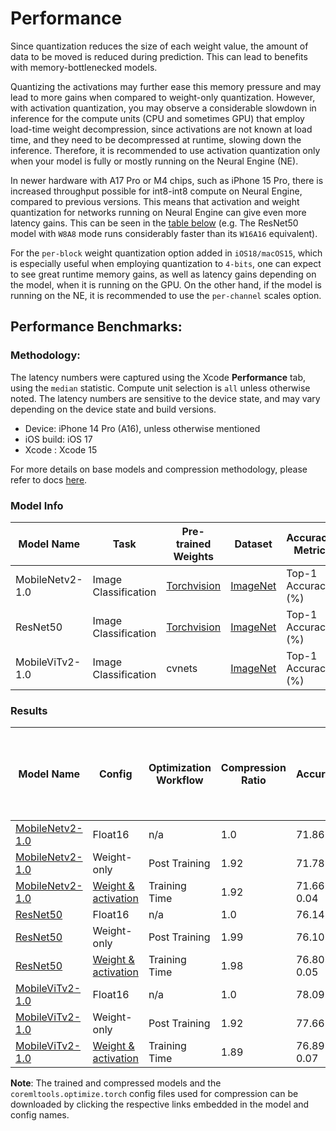 Performance
============

Since quantization reduces the size of each weight value, the amount of data to be moved is reduced during prediction. 
This can lead to benefits with memory-bottlenecked models.

Quantizing the activations may further ease this memory pressure and may lead to more gains when compared to weight-only 
quantization. However, with activation quantization, you may observe a considerable slowdown in inference for the 
compute units (CPU and sometimes GPU) that employ load-time weight decompression, since activations are not known at 
load time, and they need to be decompressed at runtime, slowing down the inference. Therefore, it is recommended to use
activation quantization only when your model is fully or mostly running on the Neural Engine (NE).

In newer hardware with A17 Pro or M4 chips, such as iPhone 15 Pro, there is increased throughput possible for int8-int8 
compute on Neural Engine, compared to previous versions. This means that activation and weight quantization for networks running on
Neural Engine can give even more latency gains. This can be seen in the [table below](#results) (e.g. 
The ResNet50 model with `W8A8` mode runs considerably faster than its `W16A16` equivalent). 

For the `per-block` weight quantization option added in `iOS18/macOS15`, which is especially useful when employing 
quantization to `4-bits`, one can expect to see great runtime memory gains, as well as latency gains depending on the model,
when it is running on the GPU. On the other hand, if the model is running on the NE, it is recommended to use the 
`per-channel` scales option.

## Performance Benchmarks:

### Methodology:

The latency numbers were captured using the Xcode **Performance** tab, using the `median` statistic. Compute unit 
selection is `all` unless otherwise noted. The latency numbers are sensitive to the device state, and may vary depending
on the device state and build versions. 

- Device: iPhone 14 Pro (A16), unless otherwise mentioned
- iOS build: iOS 17 
- Xcode : Xcode 15

For more details on base models and compression methodology, please refer to docs [here](opt-palettization-perf.md).

### Model Info

| Model Name                    | Task                 | Pre-trained Weights                                                                | Dataset                                                                                                                         | Accuracy Metric    |
|-------------------------------|----------------------|------------------------------------------------------------------------------------|---------------------------------------------------------------------------------------------------------------------------------|--------------------|
| MobileNetv2-1.0               | Image Classification | [Torchvision](https://download.pytorch.org/models/mobilenet_v2-b0353104.pth)       | [ImageNet](https://pytorch.org/vision/main/generated/torchvision.datasets.ImageNet.html)                                        | Top-1 Accuracy (%) |
| ResNet50                      | Image Classification | [Torchvision](https://download.pytorch.org/models/resnet50-0676ba61.pth)           | [ImageNet](https://pytorch.org/vision/main/generated/torchvision.datasets.ImageNet.html)                                        | Top-1 Accuracy (%) |
| MobileViTv2-1.0               | Image Classification | cvnets                                                                             | [ImageNet](https://pytorch.org/vision/main/generated/torchvision.datasets.ImageNet.html)                                        | Top-1 Accuracy (%) |

### Results 

| Model Name                                                                                                                                                                | Config                                                                                                       | Optimization Workflow | Compression Ratio | Accuracy       | Latency in ms (per batch) on iPhone 14 Pro | Latency in ms (per batch) on iPhone 15 Pro |
|--------------------------------------------------------------------------------------------------------------------------------------------------------------------------|--------------------------------------------------------------------------------------------------------------|-----------------------|-------------------|----------------|--------------------------------------------|--------------------------------------------|
| [MobileNetv2-1.0](https://ml-assets.apple.com/coreml/quantized_models/uncompressed/MobileNetV2Alpha1.mlpackage.zip)                                                       | Float16                                                                                                      | n/a                   | 1.0               | 71.86          | 0.48                                       | 0.49                                       |
| [MobileNetv2-1.0](https://ml-assets.apple.com/coreml/quantized_models/post_training_compressed/quantized/MobileNetV2Alpha1WeightOnlySymmetricQuantized.mlpackage.zip)     | Weight-only                                                                                                  | Post Training         | 1.92              | 71.78          | 0.45                                       | 0.44                                       |
| [MobileNetv2-1.0](https://ml-assets.apple.com/coreml/quantized_models/training_time_compressed/quantized/MobileNetV2Alpha1SymmetricPerChannel.mlpackage.zip)              | [Weight & activation](https://ml-assets.apple.com/coreml/quantized_models/training_time_compressed/quantized/MobileNetV2Alpha1SymmetricPerChannel.yaml) | Training Time         | 1.92              | 71.66 ± 0.04   | 0.27                                       | 0.20                                       |
| [ResNet50](https://ml-assets.apple.com/coreml/quantized_models/uncompressed/ResNet50.mlpackage.zip)                                                                      | Float16                                                                                                      | n/a                   | 1.0               | 76.14          | 1.52                                       | 1.38                                       |
| [ResNet50](https://ml-assets.apple.com/coreml/quantized_models/post_training_compressed/quantized/ResNet50WeightOnlySymmetricQuantized.mlpackage.zip)                     | Weight-only                                                                                                  | Post Training         | 1.99              | 76.10          | 1.49                                       | 1.50                                       |
| [ResNet50](https://ml-assets.apple.com/coreml/quantized_models/training_time_compressed/quantized/ResNet50SymmetricPerChannel.mlpackage.zip)                             | [Weight & activation](https://ml-assets.apple.com/coreml/quantized_models/training_time_compressed/quantized/ResNet50SymmetricPerChannel.yaml)       | Training Time         | 1.98              | 76.80 ± 0.05   | 0.94                                       | 0.77                                       |
| [MobileViTv2-1.0](https://ml-assets.apple.com/coreml/quantized_models/uncompressed/MobileViTV2Alpha1.mlpackage.zip)                                                      | Float16                                                                                                      | n/a                   | 1.0               | 78.09          | 1.38                                       | 1.36                                       |
| [MobileViTv2-1.0](https://ml-assets.apple.com/coreml/quantized_models/post_training_compressed/quantized/MobileViTV2Alpha1WeightOnlySymmetricQuantized.mlpackage.zip)     | Weight-only                                                                                                  | Post Training         | 1.92              | 77.66          | 1.43                                       | 1.37                                       |
| [MobileViTv2-1.0](https://ml-assets.apple.com/coreml/quantized_models/training_time_compressed/quantized/MobileViTV2Alpha1SymmetricPerChannel.mlpackage.zip)              | [Weight & activation](https://ml-assets.apple.com/coreml/quantized_models/training_time_compressed/quantized/MobileViTV2Alpha1SymmetricPerChannel.yaml) | Training Time         | 1.89              | 76.89 ± 0.07   | 1.18                                       | 1.03                                       |

**Note**: The trained and compressed models and the `coremltools.optimize.torch` config files used for compression can be downloaded by clicking the respective links embedded in the model and config names.
